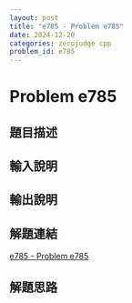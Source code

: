 ```yaml
---
layout: post
title: "e785 - Problem e785"
date: 2024-12-20
categories: zerojudge cpp
problem_id: e785
---
```


# Problem e785

## 題目描述



## 輸入說明



## 輸出說明



## 解題連結

[e785 - Problem e785](https://zerojudge.tw/ShowProblem?problemid=e785)

## 解題思路

